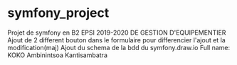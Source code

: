 # symfony_project
Projet de symfony en B2 EPSI 2019-2020 DE GESTION D'EQUIPEMENTIER
Ajout de 2 different bouton dans le formulaire pour differencier l'ajout et la modification(maj)
Ajout du schema de la bdd du symfony.draw.io
Full name: KOKO Ambinintsoa Kantisambatra
